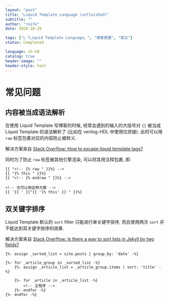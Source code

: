 ```yaml
---
layout: "post"
title: "Liquid Template Language (unfinished)"
subtitle: ""
author: "roife"
date: 2020-10-29

tags: ["L「Liquid Template Language」", "博客搭建", "笔记"]
status: Completed

language: zh-CN
catalog: true
header-image: ""
header-style: text
---
```


# 常见问题

## 内容被当成语法解析

在使用 Liquid Template 写博客的时候, 经常会遇到的输入的大括号对 `{}` 被当成 Liquid Template 的语法解析了 (比如在 verilog-HDL 中使用位拼接). 此时可以用 `raw` 标签包裹对应的内容防止被转义.

解决方案来自 [Stack Overflow: How to escape liquid template tags?](https://stackoverflow.com/a/57120464)

同时为了防止 `raw` 标签被其他引擎渲染, 可以将其用注释包裹, 即:

```liquid
{{ "<!-- {% raw " }}%} -->
{{ "{% this " }}%}
{{ "<!-- {% endraw " }}%} -->

<!-- 也可以用这种方案 -->
{{ '{{ ' }}"{{ '{% this' }} " }}%}
```

## 双关键字排序

Liquid Template 默认的 `sort` filter 只能进行单关键字排序, 而且使用两次 `sort` 并不能达到双关键字排序的效果.

解决方案来自 [Stack Overflow: Is there a way to sort lists in Jekyll by two fields?](https://stackoverflow.com/questions/45651759/is-there-a-way-to-sort-lists-in-jekyll-by-two-fields)

<!-- {% raw %} -->
```liquid
{%- assign _sorted_list = site.posts | group_by: 'date' -%}

{%- for _article_group in _sorted_list -%}
	{%- assign _article_list = _article_group.items | sort: 'title' -%}
    
    {%- for _article in _article_list -%}
        <!-- 主程序 -->
    {%- endfor -%}
{%- endfor -%}
```
<!-- {% endraw %} -->
